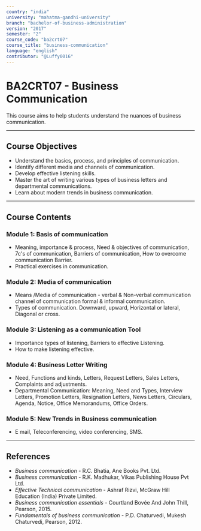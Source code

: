 ```yaml
---
country: "india"
university: "mahatma-gandhi-university"
branch: "bachelor-of-business-administration"
version: "2017"
semester: "2"
course_code: "ba2crt07"
course_title: "business-communication"
language: "english"
contributor: "@Luffy0016"
---
```

# BA2CRT07 - Business Communication

This course aims to help students understand the nuances of business communication.

---
## Course Objectives

* Understand the basics, process, and principles of communication.
* Identify different media and channels of communication.
* Develop effective listening skills.
* Master the art of writing various types of business letters and departmental communications.
* Learn about modern trends in business communication.

---
## Course Contents

### Module 1: Basis of communication
* Meaning, importance & process, Need & objectives of communication, 7c's of communication, Barriers of communication, How to overcome communication Barrier.
* Practical exercises in communication.

### Module 2: Media of communication
* Means /Media of communication - verbal & Non-verbal communication channel of communication formal & informal communication.
* Types of communication. Downward, upward, Horizontal or lateral, Diagonal or cross.

### Module 3: Listening as a communication Tool
* Importance types of listening, Barriers to effective Listening.
* How to make listening effective.

### Module 4: Business Letter Writing
* Need, Functions and kinds, Letters, Request Letters, Sales Letters, Complaints and adjustments.
* Departmental Communication: Meaning, Need and Types, Interview Letters, Promotion Letters, Resignation Letters, News Letters, Circulars, Agenda, Notice, Office Memorandums, Office Orders.

### Module 5: New Trends in Business communication
* E mail, Teleconferencing, video conferencing, SMS.

---
## References
* *Business communication* - R.C. Bhatia, Ane Books Pvt. Ltd.
* *Business communication* - R.K. Madhukar, Vikas Publishing House Pvt Ltd.
* *Effective Technical communication* - Ashraf Rizvi, McGraw Hill Education (India) Private Limited.
* *Business communication essentials* - Courtland Bovée And John Thill, Pearson, 2015.
* *Fundamentals of business communication* - P.D. Chaturvedi, Mukesh Chaturvedi, Pearson, 2012.